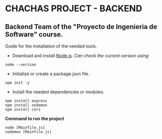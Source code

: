 # CHACHAS PROJECT - BACKEND

## Backend Team of the "Proyecto de Ingenieria de Software" course.

Guide for the installation of the needed tools.

- Download and install [Node.js](https://nodejs.org/en/).
  _Can check the current version using:_

```
node --version
```

- Initialize or create a package.json file.

```
npm init -y
```

- Install the needed dependencies or modules.

```
npm install express
npm install nodemon
npm install cors
```

**Command to run the project**

```
node [Mainfile.js]
nodemon [Mainfile.js]
```
